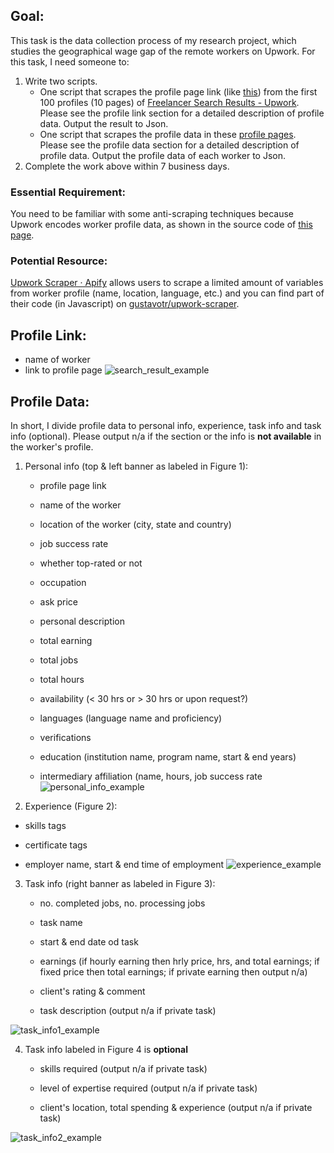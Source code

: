 ## Goal:

This task is the data collection process of my research project, which studies the geographical wage gap of the remote workers on Upwork. For this task, I need someone to:

1. Write two scripts.
	- One script that scrapes the profile page link (like [this](https://www.upwork.com/freelancers/~01ca3ec01c6f84d3df)) from the first 100 profiles (10 pages) of [Freelancer Search Results - Upwork](https://www.upwork.com/ab/profiles/search/?category_uid=531770282584862721&occupation_uid=1017484851352698921&user_pref=1). Please see the profile link section for a detailed description of profile data. Output the result to Json. 
	- One script that scrapes the profile data in these [profile pages](https://www.upwork.com/freelancers/~01ca3ec01c6f84d3df). Please see the profile data section for a detailed description of profile data. Output the profile data of each worker to Json. 
2. Complete the work above within 7 business days. 

### Essential Requirement:

You need to be familiar with some anti-scraping techniques because Upwork encodes worker profile data, as shown in the source code of [this page](https://www.upwork.com/freelancers/~01ca3ec01c6f84d3df). 

### Potential Resource: 

[Upwork Scraper · Apify](https://apify.com/trudax/upwork-scraper) allows users to scrape a limited amount of variables from worker profile (name, location, language, etc.) and you can find part of their code (in Javascript) on [gustavotr/upwork-scraper](https://github.com/gustavotr/upwork-scraper). 

## Profile Link:
- name of worker
- link to profile page
![search_result_example](https://github.com/ruizuo11/geoWageGap/blob/main/search_result_example.png?raw=true)

## Profile Data:

In short, I divide profile data to personal info, experience, task info and task info (optional). Please output n/a if the section or the info is **not available** in the worker's profile. 

1. Personal info (top & left banner as labeled in Figure 1):
	- profile page link

	- name of the worker
	
	- location of the worker (city, state and country)
	
	- job success rate
	
	- whether top-rated or not
	
	- occupation
	
	- ask price
	
	- personal description
	
	- total earning
	
	- total jobs
	
	- total hours
	
	- availability (< 30 hrs or > 30 hrs or upon request?)
	
	- languages (language name and proficiency)
	
	- verifications
	
	- education (institution name, program name, start & end years)
	
	- intermediary affiliation (name, hours, job success rate
![personal_info_example](https://github.com/ruizuo11/geoWageGap/blob/main/personal_info_example.png?raw=true)

2. Experience (Figure 2):

  - skills tags 

  - certificate tags

  - employer name, start & end time of employment
![experience_example](https://github.com/ruizuo11/geoWageGap/blob/main/experience_example.png?raw=true) 

3. Task info (right banner as labeled in Figure 3):
	- no. completed jobs, no. processing jobs
	
	- task name
	
	- start & end date od task
	
	- earnings (if hourly earning then hrly price, hrs, and total earnings; if fixed price then total earnings; if private earning then output n/a)
	
	- client's rating &  comment
	
	- task description (output n/a if private task)
	

![task_info1_example](https://github.com/ruizuo11/geoWageGap/blob/main/task_info1_example.png?raw=true)
	
4. Task info labeled in Figure 4 is **optional**
	
	- skills required (output n/a if private task)
	
	- level of expertise required (output n/a if private task)
	
	- client's location, total spending & experience (output n/a if private task)
	

![task_info2_example](https://github.com/ruizuo11/geoWageGap/blob/main/task_info2_example.png?raw=true)
	



